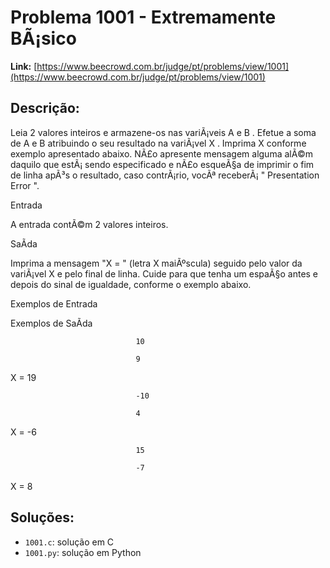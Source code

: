 # Problema 1001 - Extremamente BÃ¡sico

**Link:** [https://www.beecrowd.com.br/judge/pt/problems/view/1001](https://www.beecrowd.com.br/judge/pt/problems/view/1001)

## Descrição:
Leia 2 valores inteiros e armazene-os nas variÃ¡veis 
A
 e 
B
. Efetue a soma de 
A
 e 
B
 atribuindo o seu resultado na variÃ¡vel 
X
. Imprima 
X
 conforme exemplo apresentado abaixo. NÃ£o apresente mensagem alguma alÃ©m daquilo que estÃ¡ sendo especificado e nÃ£o esqueÃ§a de imprimir o fim de linha apÃ³s o resultado, caso contrÃ¡rio, vocÃª receberÃ¡ "
Presentation Error
".




Entrada




A entrada contÃ©m 2 valores inteiros.




SaÃ­da




Imprima a mensagem "X = " (letra X maiÃºscula) seguido pelo valor da variÃ¡vel 
 X 
 e pelo final de linha. Cuide para que tenha um espaÃ§o antes e depois do sinal de igualdade, conforme o exemplo abaixo.












Exemplos de Entrada


Exemplos de SaÃ­da













                                10

                                9
                            






X = 19





















                                -10

                                4
                            






X = -6





















                                15

                                -7
                            






X = 8

## Soluções:
- `1001.c`: solução em C
- `1001.py`: solução em Python
